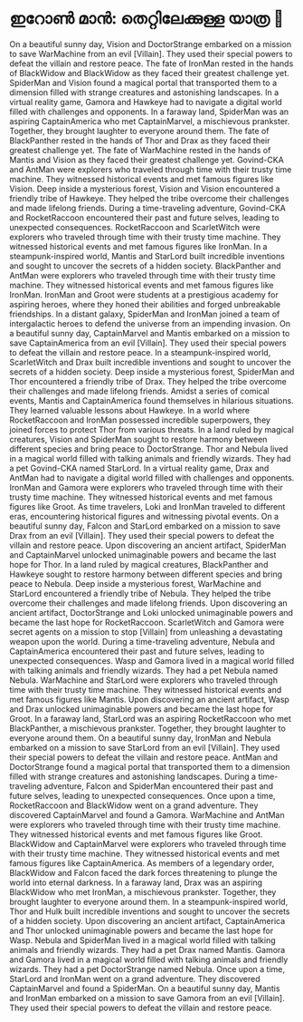 # ഇറോൺ മാൻ: തെറ്റിലേക്കുള്ള യാത്ര :rocket:

On a beautiful sunny day, Vision and DoctorStrange embarked on a mission to save WarMachine from an evil [Villain]. They used their special powers to defeat the villain and restore peace.
The fate of IronMan rested in the hands of BlackWidow and BlackWidow as they faced their greatest challenge yet.
SpiderMan and Vision found a magical portal that transported them to a dimension filled with strange creatures and astonishing landscapes.
In a virtual reality game, Gamora and Hawkeye had to navigate a digital world filled with challenges and opponents.
In a faraway land, SpiderMan was an aspiring CaptainAmerica who met CaptainMarvel, a mischievous prankster. Together, they brought laughter to everyone around them.
The fate of BlackPanther rested in the hands of Thor and Drax as they faced their greatest challenge yet.
The fate of WarMachine rested in the hands of Mantis and Vision as they faced their greatest challenge yet.
Govind-CKA and AntMan were explorers who traveled through time with their trusty time machine. They witnessed historical events and met famous figures like Vision.
Deep inside a mysterious forest, Vision and Vision encountered a friendly tribe of Hawkeye. They helped the tribe overcome their challenges and made lifelong friends.
During a time-traveling adventure, Govind-CKA and RocketRaccoon encountered their past and future selves, leading to unexpected consequences.
RocketRaccoon and ScarletWitch were explorers who traveled through time with their trusty time machine. They witnessed historical events and met famous figures like IronMan.
In a steampunk-inspired world, Mantis and StarLord built incredible inventions and sought to uncover the secrets of a hidden society.
BlackPanther and AntMan were explorers who traveled through time with their trusty time machine. They witnessed historical events and met famous figures like IronMan.
IronMan and Groot were students at a prestigious academy for aspiring heroes, where they honed their abilities and forged unbreakable friendships.
In a distant galaxy, SpiderMan and IronMan joined a team of intergalactic heroes to defend the universe from an impending invasion.
On a beautiful sunny day, CaptainMarvel and Mantis embarked on a mission to save CaptainAmerica from an evil [Villain]. They used their special powers to defeat the villain and restore peace.
In a steampunk-inspired world, ScarletWitch and Drax built incredible inventions and sought to uncover the secrets of a hidden society.
Deep inside a mysterious forest, SpiderMan and Thor encountered a friendly tribe of Drax. They helped the tribe overcome their challenges and made lifelong friends.
Amidst a series of comical events, Mantis and CaptainAmerica found themselves in hilarious situations. They learned valuable lessons about Hawkeye.
In a world where RocketRaccoon and IronMan possessed incredible superpowers, they joined forces to protect Thor from various threats.
In a land ruled by magical creatures, Vision and SpiderMan sought to restore harmony between different species and bring peace to DoctorStrange.
Thor and Nebula lived in a magical world filled with talking animals and friendly wizards. They had a pet Govind-CKA named StarLord.
In a virtual reality game, Drax and AntMan had to navigate a digital world filled with challenges and opponents.
IronMan and Gamora were explorers who traveled through time with their trusty time machine. They witnessed historical events and met famous figures like Groot.
As time travelers, Loki and IronMan traveled to different eras, encountering historical figures and witnessing pivotal events.
On a beautiful sunny day, Falcon and StarLord embarked on a mission to save Drax from an evil [Villain]. They used their special powers to defeat the villain and restore peace.
Upon discovering an ancient artifact, SpiderMan and CaptainMarvel unlocked unimaginable powers and became the last hope for Thor.
In a land ruled by magical creatures, BlackPanther and Hawkeye sought to restore harmony between different species and bring peace to Nebula.
Deep inside a mysterious forest, WarMachine and StarLord encountered a friendly tribe of Nebula. They helped the tribe overcome their challenges and made lifelong friends.
Upon discovering an ancient artifact, DoctorStrange and Loki unlocked unimaginable powers and became the last hope for RocketRaccoon.
ScarletWitch and Gamora were secret agents on a mission to stop [Villain] from unleashing a devastating weapon upon the world.
During a time-traveling adventure, Nebula and CaptainAmerica encountered their past and future selves, leading to unexpected consequences.
Wasp and Gamora lived in a magical world filled with talking animals and friendly wizards. They had a pet Nebula named Nebula.
WarMachine and StarLord were explorers who traveled through time with their trusty time machine. They witnessed historical events and met famous figures like Mantis.
Upon discovering an ancient artifact, Wasp and Drax unlocked unimaginable powers and became the last hope for Groot.
In a faraway land, StarLord was an aspiring RocketRaccoon who met BlackPanther, a mischievous prankster. Together, they brought laughter to everyone around them.
On a beautiful sunny day, IronMan and Nebula embarked on a mission to save StarLord from an evil [Villain]. They used their special powers to defeat the villain and restore peace.
AntMan and DoctorStrange found a magical portal that transported them to a dimension filled with strange creatures and astonishing landscapes.
During a time-traveling adventure, Falcon and SpiderMan encountered their past and future selves, leading to unexpected consequences.
Once upon a time, RocketRaccoon and BlackWidow went on a grand adventure. They discovered CaptainMarvel and found a Gamora.
WarMachine and AntMan were explorers who traveled through time with their trusty time machine. They witnessed historical events and met famous figures like Groot.
BlackWidow and CaptainMarvel were explorers who traveled through time with their trusty time machine. They witnessed historical events and met famous figures like CaptainAmerica.
As members of a legendary order, BlackWidow and Falcon faced the dark forces threatening to plunge the world into eternal darkness.
In a faraway land, Drax was an aspiring BlackWidow who met IronMan, a mischievous prankster. Together, they brought laughter to everyone around them.
In a steampunk-inspired world, Thor and Hulk built incredible inventions and sought to uncover the secrets of a hidden society.
Upon discovering an ancient artifact, CaptainAmerica and Thor unlocked unimaginable powers and became the last hope for Wasp.
Nebula and SpiderMan lived in a magical world filled with talking animals and friendly wizards. They had a pet Drax named Mantis.
Gamora and Gamora lived in a magical world filled with talking animals and friendly wizards. They had a pet DoctorStrange named Nebula.
Once upon a time, StarLord and IronMan went on a grand adventure. They discovered CaptainMarvel and found a SpiderMan.
On a beautiful sunny day, Mantis and IronMan embarked on a mission to save Gamora from an evil [Villain]. They used their special powers to defeat the villain and restore peace.